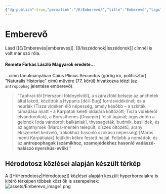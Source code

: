 ```yaml
---
{"dg-publish":true,"permalink":"/E/Emberevő/","title":"Emberevő","tags":["dg_uploaded"],"created":"2023-10-21T03:45","updated":"2023-11-08T03:40"}
---
```



# Emberevő

Lásd [[E/Emberevés\|emberevés]]. [[I/Isszédonok\|Isszédonok]] címnél is volt már szó róla.  

#### Remete Farkas László Magyarok eredete...

...című tanulmányában Caius Plinius Secundus (görög író, polihisztor) "Naturalis Historiae" című művére (77. körül) hivatkozva idézi (az `antropophag` jelentése emberevő):  
> "Taphrai-től \[Herszoni földnyelvtől\], a szárazföld belseje az anchetek által lakott, közöttük a Hypanis \[déli-Bug\] forrásvidékénél; és a neuriak (Tisza vidékén élő népesség, amely később – a szkíták támadása miatt – a Kárpátok keleti oldalára költözött; Tisza vidékéről elvándoroltak), a Borysthenes \[Dnyeper\] felső ágánál; úgyszintén a gelonok \[oda vándorolt balkániak\], thyssageták, budmik, basilidek, és az agathyrsek (Maros-mentén települt, díszes öltözetű, arany ékszereket kedvelő, trákokhoz hasonló szokású népesség) \[Maros menti Kárpátiaiak\] fejükön kékre festett hajjal. Feljebb a nomádok; és az **antropophagok (számikhoz, szamojédekhez hasonló vadászó-halászó nyershús-evők**)."  

## Hérodotosz közlései alapján készült térkép

A [[H/Hérodotosz\|Hérodotosz]] közlései alapján készült hyperboreaiakra is kitérő térképen többek közt ők is szerepelnek:  
![assets/Emberevo_image1.png](/img/user/E/assets/Emberevo_image1.png)  